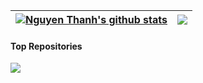 | <a href="https://github.com/nguyenthanh-01"><img align="center" src="https://github-readme-stats-b4h5.vercel.app/api?username=nguyenthanh-01&show_icons=true&include_all_commits=true&theme=buefy&hide_border=true" alt="Nguyen Thanh's github stats" /></a> | <a href="https://github.com/nguyenthanh-01"><img align="center" src="https://github-readme-stats-b4h5.vercel.app/api/top-langs/?username=nguyenthanh-01&layout=compact&theme=buefy&hide_border=true" /></a> |
| ------------- | ------------- |

#### Top Repositories


<a href="https://github.com/anuraghazra/github-readme-stats">
  <img align="center" src="https://github-readme-stats.vercel.app/api/pin/?username=anuraghazra&repo=github-readme-stats&theme=buefy" />
</a>
